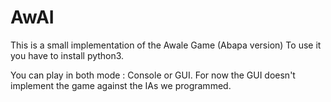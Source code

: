 # AwAI

This is a small implementation of the Awale Game (Abapa version)
To use it you have to install python3.

You can play in both mode : Console or GUI. For now the GUI doesn't implement the game against the IAs we programmed.
